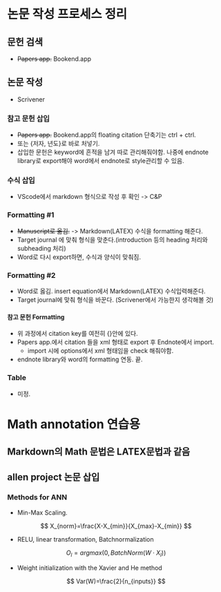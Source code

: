 # 논문 작성 프로세스 정리

## 문헌 검색

* ~~Papers app.~~ Bookend.app

## 논문 작성

* Scrivener

### 참고 문헌 삽입

* ~~Papers app.~~ Bookend.app의 floating citation 단축기는 ctrl + ctrl.
* 또는 {저자, 년도}로 바로 처넣기.
* 삽입한 문헌은 keyword에 흔적을 남겨 따로 관리해줘야함. 나중에 endnote library로 export해야 word에서 endnote로 style관리할 수 있음.

### 수식 삽입

* VScode에서 markdown 형식으로 작성 후 확인 -> C&P

### Formatting #1

* ~~Manuscript로 옮김.~~ -> Markdown(LATEX) 수식을 formatting 해준다.
* Target journal 에 맞춰 형식을 맞춘다.(introduction 등의 heading 처리와 subheading 처리)
* Word로 다시 export하면, 수식과 양식이 맞춰짐.

### Formatting #2

* Word로 옳김. insert equation에서 Markdown(LATEX) 수식입력해준다.
* Target journal에 맞춰 형식을 바꾼다. (Scrivener에서 가능한지 생각해볼 것)

#### 참고 문헌 Formatting

* 위 과정에서 citation key를 여전히 {}안에 있다.
* Papers app.에서 citation 들을 xml 형태로 export 후 Endnote에서 import.
  * import 시에 options에서 xml 형태임을 check 해줘야함.
* endnote library와 word의 formatting 연동. 끝.

### Table

* 미정.

# Math annotation 연습용

## Markdown의 Math 문법은 LATEX문법과 같음

## allen project 논문 삽입

### Methods for ANN

* Min-Max Scaling.

$$ X_{norm}=\frac{X-X_{min}}{X_{max}-X_{min}} $$

* RELU, linear transformation, Batchnormalization

$$ O_{l}=argmax(0, BatchNorm(W \cdot X_{l})) $$

* Weight initialization with the Xavier and He method

$$ Var(W)=\frac{2}{n_{inputs}} $$

